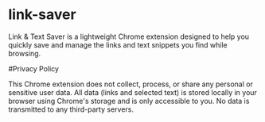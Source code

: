 # link-saver
Link &amp; Text Saver is a lightweight Chrome extension designed to help you quickly save and manage the links and text snippets you find while browsing.

#Privacy Policy

This Chrome extension does not collect, process, or share any personal or sensitive user data. All data (links and selected text) is stored locally in your browser using Chrome's storage and is only accessible to you. No data is transmitted to any third-party servers.
